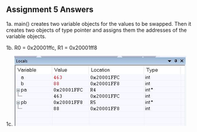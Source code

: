## Assignment 5 Answers

1a. main() creates two variable objects for the values to be swapped. Then it creates two objects of type pointer and assigns them the addresses of the variable objects.

1b. R0 = 0x20001ffc, R1 = 0x20001ff8 

1c.
![Swap screen shot](./images/swap.JPG)
